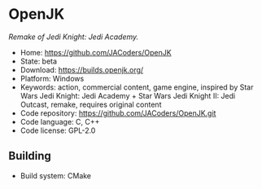 # OpenJK

_Remake of Jedi Knight: Jedi Academy._

- Home: https://github.com/JACoders/OpenJK
- State: beta
- Download: https://builds.openjk.org/
- Platform: Windows
- Keywords: action, commercial content, game engine, inspired by Star Wars Jedi Knight: Jedi Academy + Star Wars Jedi Knight II: Jedi Outcast, remake, requires original content
- Code repository: https://github.com/JACoders/OpenJK.git
- Code language: C, C++
- Code license: GPL-2.0

## Building

- Build system: CMake
